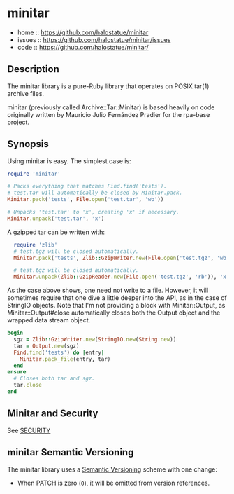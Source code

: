 # minitar

- home :: https://github.com/halostatue/minitar
- issues :: https://github.com/halostatue/minitar/issues
- code :: https://github.com/halostatue/minitar/

## Description

The minitar library is a pure-Ruby library that operates on POSIX tar(1) archive
files.

minitar (previously called Archive::Tar::Minitar) is based heavily on code
originally written by Mauricio Julio Fernández Pradier for the rpa-base project.

## Synopsis

Using minitar is easy. The simplest case is:

```ruby
require 'minitar'

# Packs everything that matches Find.find('tests').
# test.tar will automatically be closed by Minitar.pack.
Minitar.pack('tests', File.open('test.tar', 'wb'))

# Unpacks 'test.tar' to 'x', creating 'x' if necessary.
Minitar.unpack('test.tar', 'x')
```

A gzipped tar can be written with:

```ruby
  require 'zlib'
  # test.tgz will be closed automatically.
  Minitar.pack('tests', Zlib::GzipWriter.new(File.open('test.tgz', 'wb'))

  # test.tgz will be closed automatically.
  Minitar.unpack(Zlib::GzipReader.new(File.open('test.tgz', 'rb')), 'x')
```

As the case above shows, one need not write to a file. However, it will
sometimes require that one dive a little deeper into the API, as in the case of
StringIO objects. Note that I'm not providing a block with Minitar::Output, as
Minitar::Output#close automatically closes both the Output object and the
wrapped data stream object.

```ruby
begin
  sgz = Zlib::GzipWriter.new(StringIO.new(String.new))
  tar = Output.new(sgz)
  Find.find('tests') do |entry|
    Minitar.pack_file(entry, tar)
  end
ensure
  # Closes both tar and sgz.
  tar.close
end
```

## Minitar and Security

See [SECURITY](./SECURITY.md)

## minitar Semantic Versioning

The minitar library uses a [Semantic Versioning][semver] scheme with one change:

- When PATCH is zero (`0`), it will be omitted from version references.

[semver]: http://semver.org/
